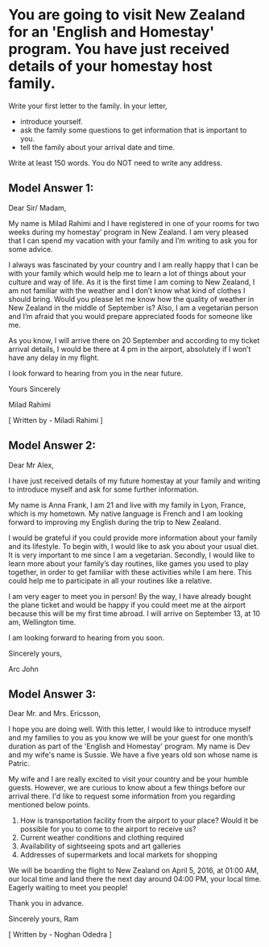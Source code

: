 # You are going to visit New Zealand for an 'English and Homestay' program. You have just received details of your homestay host family.

Write your first letter to the family. In your letter,

- introduce yourself.
- ask the family some questions to get information that is important to you.
- tell the family about your arrival date and time.

Write at least 150 words.
You do NOT need to write any address.

## Model Answer 1:

Dear Sir/ Madam,

My name is Milad Rahimi and I have registered in one of your rooms for two weeks during my homestay’ program in New Zealand. I am very pleased that I can spend my vacation with your family and I’m writing to ask you for some advice.

I always was fascinated by your country and I am really happy that I can be with your family which would help me to learn a lot of things about your culture and way of life. As it is the first time I am coming to New Zealand, I am not familiar with the weather and I don’t know what kind of clothes I should bring. Would you please let me know how the quality of weather in New Zealand in the middle of September is? Also, I am a vegetarian person and I’m afraid that you would prepare appreciated foods for someone like me.

As you know, I will arrive there on 20 September and according to my ticket arrival details, I would be there at 4 pm in the airport, absolutely if I won’t have any delay in my flight.

I look forward to hearing from you in the near future.

Yours Sincerely

Milad Rahimi

[ Written by - Miladi Rahimi ]

## Model Answer 2:

Dear Mr Alex,

I have just received details of my future homestay at your family and writing to introduce myself and ask for some further information.

My name is Anna Frank, I am 21 and live with my family in Lyon, France, which is my hometown. My native language is French and I am looking forward to improving my English during the trip to New Zealand.

I would be grateful if you could provide more information about your family and its lifestyle. To begin with, I would like to ask you about your usual diet. It is very important to me since I am a vegetarian. Secondly, I would like to learn more about your family’s day routines, like games you used to play together, in order to get familiar with these activities while I am here. This could help me to participate in all your routines like a relative.

I am very eager to meet you in person! By the way, I have already bought the plane ticket and would be happy if you could meet me at the airport because this will be my first time abroad. I will arrive on September 13, at 10 am, Wellington time.

I am looking forward to hearing from you soon.

Sincerely yours,

Arc John

## Model Answer 3:

Dear Mr. and Mrs. Ericsson,

I hope you are doing well. With this letter, I would like to introduce myself and my families to you as you know we will be your guest for one month’s duration as part of the 'English and Homestay' program. My name is Dev and my wife's name is Sussie. We have a five years old son whose name is Patric.

My wife and I are really excited to visit your country and be your humble guests. However, we are curious to know about a few things before our arrival there. I'd like to request some information from you regarding mentioned below points.

1. How is transportation facility from the airport to your place? Would it be possible for you to come to the airport to receive us?
2. Current weather conditions and clothing required
3. Availability of sightseeing spots and art galleries
4. Addresses of supermarkets and local markets for shopping

We will be boarding the flight to New Zealand on April 5, 2016, at 01:00 AM, our local time and land there the next day around 04:00 PM, your local time. Eagerly waiting to meet you people!

Thank you in advance.

Sincerely yours,
Ram

[ Written by - Noghan Odedra ]